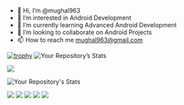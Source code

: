- 👋 Hi, I’m @mughal963
- 👀 I’m interested in Android Development
- 🌱 I’m currently learning Advanced Android Development
- 💞️ I’m looking to collaborate on Android Projects
- 📫 How to reach me mughal963@gmail.com


<!---
mughal963/mughal963 is a ✨ special ✨ repository because its `README.md` (this file) appears on your GitHub profile.
You can click the Preview link to take a look at your changes.
--->

[![trophy](https://github-profile-trophy.vercel.app/?username=mughal963&theme=onedark)](https://github.com/mughal963/github-profile-trophy)
![Your Repository’s Stats](https://github-readme-stats.vercel.app/api?username=mughal963&show_icons=true)

<img src="https://komarev.com/ghpvc/?username=mughal963"/>


![Your Repository's Stats](https://github-readme-stats.vercel.app/api/top-langs/?username=mughal963&theme=blue-green)

<img src=	"https://img.shields.io/badge/Python-14354C?style=for-the-badge&logo=python&logoColor=white" /> <img src=	"https://img.shields.io/badge/Java-ED8B00?style=for-the-badge&logo=java&logoColor=white" /> <img src=	"https://img.shields.io/badge/Kotlin-0095D5?&style=for-the-badge&logo=kotlin&logoColor=white" /> <img src=	"https://img.shields.io/badge/Material--UI-0081CB?style=for-the-badge&logo=material-ui&logoColor=white" /> <img src="https://img.shields.io/badge/SQLite-07405E?style=for-the-badge&logo=sqlite&logoColor=white"/>

